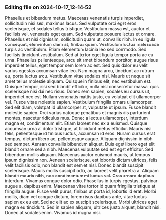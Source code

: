 

### Editing file on 2024-10-17_12-14-52

Phasellus et bibendum metus. Maecenas venenatis turpis imperdiet, sollicitudin nisi sed, maximus lacus. Sed vulputate orci eget eros scelerisque, et sodales tellus tristique. Vestibulum massa est, auctor et facilisis vel, venenatis eget quam. Sed vulputate posuere lectus et ornare. Phasellus et nisi dignissim, sollicitudin quam ut, convallis nibh. In eu ligula consequat, elementum diam at, finibus quam. Vestibulum luctus malesuada turpis ac vestibulum. Etiam elementum lacinia leo sed commodo. Sed facilisis tincidunt vestibulum. Sed at tortor eget ligula tempor porta ac eu urna. Phasellus pellentesque, arcu sit amet bibendum porttitor, augue risus imperdiet tellus, eget tempor sem lorem ac est.
Sed quis dolor eu velit varius egestas accumsan vitae leo. Nam magna arcu, tincidunt ac rutrum eu, porta luctus arcu. Vestibulum vitae sodales nisl. Mauris ut neque sit amet tellus molestie aliquam. Quisque in finibus elit, nec vestibulum est. Quisque tempor, nisi sed blandit efficitur, nulla nisl consectetur massa, quis scelerisque nisi dui nec risus. Donec sem sapien, sodales eu cursus ut, imperdiet nec est. Nullam venenatis mattis justo, eu volutpat elit ullamcorper vel. Fusce vitae molestie sapien. Vestibulum fringilla ornare ullamcorper. Sed elit diam, volutpat id ullamcorper at, vulputate ut ipsum. Fusce blandit molestie sapien. Orci varius natoque penatibus et magnis dis parturient montes, nascetur ridiculus mus. Donec a lectus ullamcorper, interdum magna et, condimentum elit.
Etiam laoreet nec ex a euismod. Quisque accumsan urna at dolor tristique, at tincidunt metus efficitur. Mauris nisi felis, pellentesque id finibus luctus, accumsan id eros. Nullam cursus erat tempus, dictum libero ac, pellentesque augue. Aliquam dignissim in nibh sed semper. Aenean convallis bibendum aliquet. Duis eget libero eget elit blandit ornare sed a nibh. Maecenas vulputate sed est eget efficitur. Sed bibendum mollis aliquam. Maecenas auctor euismod mauris, ut tempus ipsum dignissim non. Aenean scelerisque, est lobortis dictum ultrices, felis velit facilisis odio, non blandit est sem et nisl. Donec blandit suscipit scelerisque. Mauris mollis suscipit odio, ac laoreet velit pharetra a. Aliquam blandit mauris nibh, nec condimentum mi luctus vel. Cras ornare dapibus interdum.
Vivamus congue dolor odio. Phasellus in turpis egestas, pulvinar augue a, dapibus enim. Maecenas vitae tortor id quam fringilla tristique at fringilla augue. Fusce velit purus, finibus ut porta id, lobortis id erat. Morbi mollis, diam vel congue dictum, lorem risus dapibus ante, vitae luctus sapien ex eu est. Sed ac elit ac ex suscipit scelerisque. Morbi ultrices eget magna eu tincidunt. Sed in sapien aliquam, ultrices justo aliquet, blandit nisi. Donec at sodales enim. Vivamus id magna nisi.



